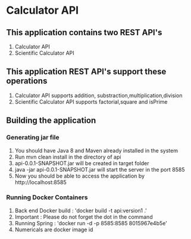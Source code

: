 # Calculator API

## This application contains two REST API's
  1. Calculator API
  2. Scientific Calculator API

## This application REST API's support these operations
  1. Calculator API supports addition, substraction,multiplication,division
  2. Scientific Calculator API supports factorial,square and isPrime

## Building the application

###  Generating jar file

1. You should have Java 8 and Maven already installed in the system
2. Run mvn clean install in the directory of api
3. api-0.0.1-SNAPSHOT.jar will be created in target folder
4. java -jar api-0.0.1-SNAPSHOT.jar will start the server in the port 8585
5. Now you should be able to access the application by http://localhost:8585


### Running Docker Containers

1. Back  end Docker build : 'docker build -t api:version1 .'
2. Important : Please do not forget the dot in the command
3. Running Spring :   'docker run -d  -p 8585:8585   8015967e4b5e'
4. Numericals are docker image id

